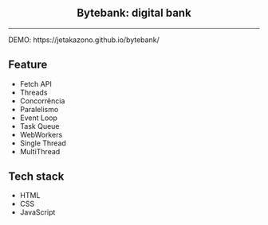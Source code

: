 <h2 align="center">Bytebank: digital bank</h2>
<hr>
DEMO: https://jetakazono.github.io/bytebank/

## Feature
* Fetch API
* Threads
* Concorrência
* Paralelismo
* Event Loop
* Task Queue
* WebWorkers
* Single Thread
* MultiThread

## Tech stack
* HTML
* CSS
* JavaScript
